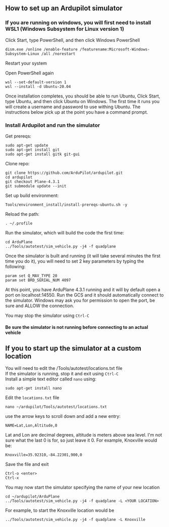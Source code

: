 ## How to set up an Ardupilot simulator

### If you are running on windows, you will first need to install WSL1 (Windows Subsystem for Linux version 1)

Click Start, type PowerShell, and then click Windows PowerShell
```
dism.exe /online /enable-feature /featurename:Microsoft-Windows-Subsystem-Linux /all /norestart
```
Restart your system

Open PowerShell again
```
wsl --set-default-version 1
wsl --install -d Ubuntu-20.04
```

Once installation completes, you should be able to run Ubuntu, Click Start, type Ubuntu, and then click Ubuntu on Windows. The first time it runs you will create a username and password to use withing Ubuntu. The instructions below pick up at the point you have a command prompt.

### Install Ardupilot and run the simulator

Get prereqs:
```
sudo apt-get update
sudo apt-get install git
sudo apt-get install gitk git-gui
```
Clone repo:
```
git clone https://github.com/ArduPilot/ardupilot.git
cd ardupilot
git checkout Plane-4.3.1
git submodule update --init
```
Set up build environment:
```
Tools/environment_install/install-prereqs-ubuntu.sh -y
```
Reload the path:
```
. ~/.profile
```
Run the simulator, which will build the code the first time:
```
cd ArduPlane
../Tools/autotest/sim_vehicle.py -j4 -f quadplane
```
Once the simulator is built and running (it will take several minutes the first time you do it), you will need to set 2 key parameters by typing the following:
```
param set Q_MAV_TYPE 20
param set BRD_SERIAL_NUM 4097
```
At this point, you have ArduPlane 4.3.1 running and it will by default open a port on localhost:14550. Run the GCS and it should automatically connect to the simulator. Windows may ask you for permission to open the port, be sure and ALLOW the connection.

You may stop the simulator using ```Ctrl-C```  
#### Be sure the simulator is not running before connecting to an actual vehicle

## If you to start up the simulator at a custom location
You will need to edit the /Tools/autotest/locations.txt file  
If the simulator is running, stop it and exit using ```Ctrl-C```  
Install a simple text editor called `nano` using:
```
sudo apt-get install nano
```
Edit the `locations.txt` file
```
nano ~/ardupilot/Tools/autotest/locations.txt
```
use the arrow keys to scroll down and add a new entry:
```
NAME=Lat,Lon,Altitude,0
```
Lat and Lon are decimal degrees, altitude is meters above sea level. I'm not sure what the last 0 is for, so just leave it 0. For example, Knoxville would be:
```
Knoxville=35.92310,-84.22301,900,0
```
Save the file and exit
```
Ctrl-o <enter>
Ctrl-x
```
You may now start the simulator specifying the name of your new location
```
cd ~/ardupilot/ArduPlane
../Tools/autotest/sim_vehicle.py -j4 -f quadplane -L <YOUR LOCATION>
```
For example, to start the Knoxville location would be 
```
../Tools/autotest/sim_vehicle.py -j4 -f quadplane -L Knoxville
```




